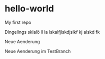 # hello-world
My first repo

Dingelings sklalö ll la lskalfjlskdjslkf kj alskd fk

Neue Aenderung

Neue Aenderung im TestBranch

